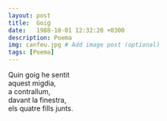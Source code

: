 ```yaml
---
layout: post
title:  Goig
date:   1988-10-01 12:32:20 +0300
description: Poema
img: canfeu.jpg # Add image post (optional)
tags: [Poema]
---
```


Quin goig he sentit  
aquest migdia,  
a contrallum,  
davant la finestra,  
els quatre fills junts.  
